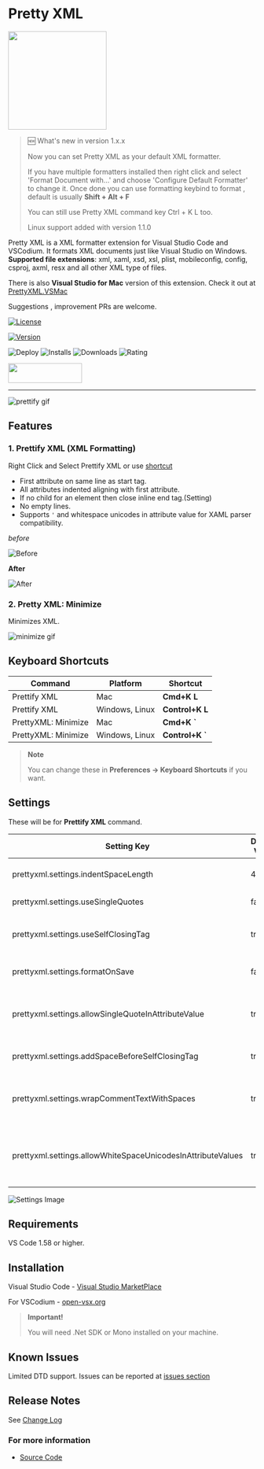 # Pretty XML

<img src='./images/logo.png' width='200' height='200' />  

> 🆕 What's new in version 1.x.x 
>
> Now you can set Pretty XML as your default XML formatter.  
> 
> If you have multiple formatters installed then right click and select 'Format Document with...' and choose 'Configure Default Formatter' to change it.
> Once done you can use formatting keybind to format , default is usually **Shift + Alt + F**  
> 
> You can still use Pretty XML command key Ctrl + K L too.
>
> Linux support added with version 1.1.0

Pretty XML is a XML formatter extension for Visual Studio Code and VSCodium. It formats XML documents just like Visual Studio on Windows.
**Supported file extensions**: xml, xaml, xsd, xsl, plist, mobileconfig, config, csproj, axml, resx and all other XML type of files.

There is also **Visual Studio for Mac** version of this extension. Check it out at [PrettyXML.VSMac](https://github.com/pmahend1/PrettyXML.VSMac)

Suggestions , improvement PRs are welcome.

[![License](https://img.shields.io/github/license/pmahend1/PrettyXML?style=flat-square&label=License)](https://choosealicense.com/licenses/mit/)

[![Version](https://vsmarketplacebadge.apphb.com/version/PrateekMahendrakar.PrettyXML.svg?logo=visual-studio-code&style=for-the-badge)](https://marketplace.visualstudio.com/items?itemName=PrateekMahendrakar.prettyxml)

![Deploy](https://img.shields.io/github/workflow/status/pmahend1/prettyxml/Deploy%20CI?color=brightgreen&label=Deploy%20CI&style=flat-square&logo=github) ![Installs](https://vsmarketplacebadge.apphb.com/installs/PrateekMahendrakar.PrettyXML.svg?style=flat-square&label=Installs&logo=data:img/png:images/logo.png) ![Downloads](https://vsmarketplacebadge.apphb.com/downloads/PrateekMahendrakar.PrettyXML.svg?style=flat-square&label=Downloads) ![Rating](https://vsmarketplacebadge.apphb.com/rating-star/PrateekMahendrakar.PrettyXML.svg?style=flat-square&label=Rating)

[<img src="https://cdn.buymeacoffee.com/buttons/v2/default-blue.png" width="150" height="40" />](https://www.buymeacoffee.com/pmahend1)

---

![prettify gif](./images/Prettify.gif)

## Features

### 1. Prettify XML (XML Formatting)

Right Click and Select Prettify XML or use [shortcut](#keyboard-shortcuts)

- First attribute on same line as start tag.
- All attributes indented aligning with first attribute.
- If no child for an element then close inline end tag.(Setting)
- No empty lines.
- Supports `'` and whitespace unicodes in attribute value for XAML parser compatibility.

_before_

![Before](./images/before.png)

**After**

![After](./images/after.png)

### 2. Pretty XML: Minimize

Minimizes XML.

![minimize gif](./images/Minimize.gif)

## Keyboard Shortcuts

| Command             | Platform       | Shortcut         |
| ------------------- | -------------- | ---------------- |
| Prettify XML        | Mac            | **Cmd+K L**      |
| Prettify XML        | Windows, Linux | **Control+K L**  |
| PrettyXML: Minimize | Mac            | **Cmd+K \`**     |
| PrettyXML: Minimize | Windows, Linux | **Control+K \`** |

> **Note**
>
> You can change these in **Preferences → Keyboard Shortcuts** if you want.

## Settings

These will be for **Prettify XML** command.

| Setting Key                                                 | Default Value | Description                                     |
| ----------------------------------------------------------- | ------------- | ----------------------------------------------- |
| prettyxml.settings.indentSpaceLength                        | 4             | No. of spaces for indentation.                  |
| prettyxml.settings.useSingleQuotes                          | false         | Use ' instead of \"                             |
| prettyxml.settings.useSelfClosingTag                        | true          | If no child nodes then self closing tag />      |
| prettyxml.settings.formatOnSave                             | false         | Enable format on save                           |
| prettyxml.settings.allowSingleQuoteInAttributeValue         | true          | Allows ' in attribute values instead of \&apos; |
| prettyxml.settings.addSpaceBeforeSelfClosingTag             | true          | Adds space before self closing tag              |
| prettyxml.settings.wrapCommentTextWithSpaces                | true          | Wraps comment text with a single space          |
| prettyxml.settings.allowWhiteSpaceUnicodesInAttributeValues | true          | Allows white space unicodes in attribute values |

![Settings Image](./images/settings.png)

## Requirements

VS Code 1.58 or higher.

## Installation

Visual Studio Code - [Visual Studio MarketPlace](https://marketplace.visualstudio.com/items?itemName=PrateekMahendrakar.prettyxml)

For VSCodium - [open-vsx.org](https://open-vsx.org/extension/PrateekMahendrakar/prettyxml)

> **Important!**
>
> You will need .Net SDK or Mono installed on your machine.

## Known Issues

Limited DTD support.
Issues can be reported at [issues section](https://github.com/pmahend1/PrettyXML/issues)

## Release Notes

See [Change Log](./CHANGELOG.md)

### For more information

- [Source Code](https://github.com/pmahend1/prettyxml)
